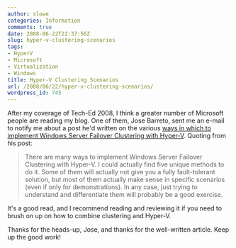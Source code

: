 ```yaml
---
author: slowe
categories: Information
comments: true
date: 2008-06-22T22:37:56Z
slug: hyper-v-clustering-scenarios
tags:
- HyperV
- Microsoft
- Virtualization
- Windows
title: Hyper-V Clustering Scenarios
url: /2008/06/22/hyper-v-clustering-scenarios/
wordpress_id: 745
---
```


After my coverage of Tech-Ed 2008, I think a greater number of Microsoft people are reading my blog. One of them, Jose Barreto, sent me an e-mail to notify me about a post he'd written on the various [ways in which to implement Windows Server Failover Clustering with Hyper-V](http://blogs.technet.com/josebda/archive/2008/06/17/windows-server-2008-hyper-v-failover-clustering-options.aspx). Quoting from his post:

>There are many ways to implement Windows Server Failover Clustering with Hyper-V. I could actually find five unique methods to do it. Some of them will actually not give you a fully fault-tolerant solution, but most of them actually make sense in specific scenarios (even if only for demonstrations). In any case, just trying to understand and differentiate them will probably be a good exercise.

It's a good read, and I recommend reading and reviewing it if you need to brush on up on how to combine clustering and Hyper-V.

Thanks for the heads-up, Jose, and thanks for the well-written article. Keep up the good work!
